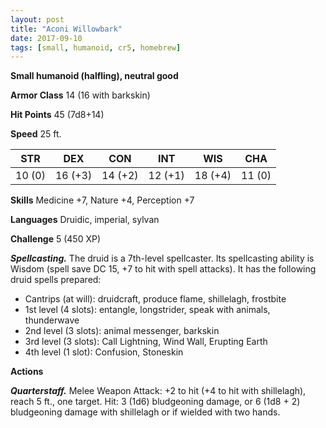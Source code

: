 ```yaml
---
layout: post
title: "Aconi Willowbark"
date: 2017-09-10
tags: [small, humanoid, cr5, homebrew]
---
```


**Small humanoid (halfling), neutral good**

**Armor Class** 14 (16 with barkskin)

**Hit Points** 45 (7d8+14)

**Speed** 25 ft.

|   STR   |   DEX   |   CON   |   INT   |   WIS   |   CHA   |
|:-----:|:-----:|:-----:|:-----:|:-----:|:-----:|
| 10 (0) | 16 (+3) | 14 (+2) | 12 (+1) | 18 (+4) | 11 (0) |

**Skills** Medicine +7, Nature +4, Perception +7

**Languages** Druidic, imperial, sylvan

**Challenge** 5 (450 XP)

***Spellcasting.*** The druid is a 7th-level spellcaster. Its spellcasting ability is Wisdom (spell save DC 15, +7 to hit with spell attacks). It has the following druid spells prepared: 

* Cantrips (at will): druidcraft, produce flame, shillelagh, frostbite
* 1st level (4 slots): entangle, longstrider, speak with animals, thunderwave
* 2nd level (3 slots): animal messenger, barkskin
* 3rd level (3 slots): Call Lightning, Wind Wall, Erupting Earth
* 4th level (1 slot): Confusion, Stoneskin

**Actions**

***Quarterstaff.*** Melee Weapon Attack: +2 to hit (+4 to hit with shillelagh), reach 5 ft., one target. Hit: 3 (1d6) bludgeoning damage, or 6 (1d8 + 2) bludgeoning damage with shillelagh or if wielded with two hands.

